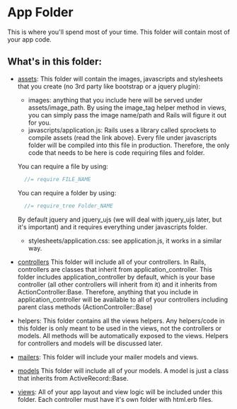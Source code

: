 # App Folder
This is where you'll spend most of your time. This folder will contain most of your app code.
## What's in this folder:
  - [assets](http://guides.rubyonrails.org/v3.2.13/asset_pipeline.html):
    This folder will contain the images, javascripts and stylesheets that you create (no 3rd party like bootstrap or a jquery plugin):

    - images: anything that you include here will be served under assets/image_path. By using the image_tag helper method in views, you can simply pass the image name/path and Rails will figure it out for you.
    - javascripts/application.js: Rails uses a library called sprockets to compile assets (read the link above). Every file under javascripts folder will be compiled into this file in production. Therefore, the only code that needs to be here is code requiring files and folder.

    You can require a file by using:

    ```javascript
      //= require FILE_NAME
    ```

    You can require a folder by using:

    ```javascript
      //= require_tree Folder_NAME
    ```

      By default jquery and jquery_ujs (we will deal with jquery_ujs later, but it's important) and it requires everything under javascripts folder.
    - stylesheets/application.css: see application.js, it works in a similar way.

  - [controllers](http://guides.rubyonrails.org/v3.2.13/action_controller_overview.html)
    This folder will include all of your controllers. In Rails, controllers are classes that inherit from application_controller. This folder includes application_controller by default, which is your base controller (all other controllers will inherit from it) and it inherits from ActionController:Base. Therefore, anything that you include in application_controller will be available to all of your controllers including parent class methods (ActionController::Base)

  - helpers:
    This folder contains all the views helpers. Any helpers/code in this folder is only meant to be used in the views, not the controllers or models. All methods will be automatically exposed to the views. Helpers for controllers and models will be discussed later.
  - [mailers](http://guides.rubyonrails.org/v3.2.13/action_mailer_basics.html):
    This folder will include your mailer models and views.
  - [models](http://api.rubyonrails.org/v3.2.2/classes/ActiveRecord/Base.html)
    This folder will include all of your models. A model is just a class that inherits from ActiveRecord::Base.
  - [views](http://guides.rubyonrails.org/v3.2.13/action_view_overview.html):
    All of your app layout and view logic will be included under this folder. Each controller must have it's own folder with html.erb files.

